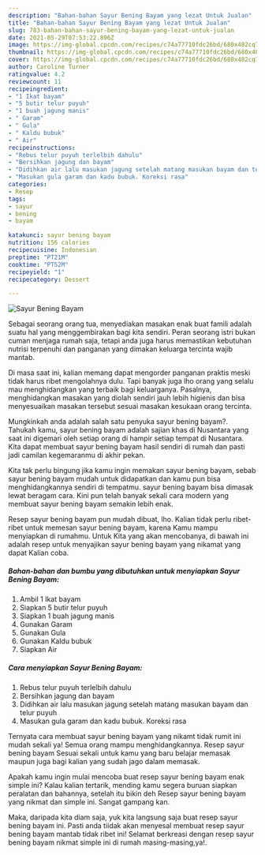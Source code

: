 ```yaml
---
description: "Bahan-bahan Sayur Bening Bayam yang lezat Untuk Jualan"
title: "Bahan-bahan Sayur Bening Bayam yang lezat Untuk Jualan"
slug: 783-bahan-bahan-sayur-bening-bayam-yang-lezat-untuk-jualan
date: 2021-05-29T07:53:22.896Z
image: https://img-global.cpcdn.com/recipes/c74a77710fdc26bd/680x482cq70/sayur-bening-bayam-foto-resep-utama.jpg
thumbnail: https://img-global.cpcdn.com/recipes/c74a77710fdc26bd/680x482cq70/sayur-bening-bayam-foto-resep-utama.jpg
cover: https://img-global.cpcdn.com/recipes/c74a77710fdc26bd/680x482cq70/sayur-bening-bayam-foto-resep-utama.jpg
author: Caroline Turner
ratingvalue: 4.2
reviewcount: 11
recipeingredient:
- "1 Ikat bayam"
- "5 butir telur puyuh"
- "1 buah jagung manis"
- " Garam"
- " Gula"
- " Kaldu bubuk"
- " Air"
recipeinstructions:
- "Rebus telur puyuh terlelbih dahulu"
- "Bersihkan jagung dan bayam"
- "Didihkan air lalu masukan jagung setelah matang masukan bayam dan telur puyuh"
- "Masukan gula garam dan kadu bubuk. Koreksi rasa"
categories:
- Resep
tags:
- sayur
- bening
- bayam

katakunci: sayur bening bayam 
nutrition: 156 calories
recipecuisine: Indonesian
preptime: "PT21M"
cooktime: "PT52M"
recipeyield: "1"
recipecategory: Dessert

---
```



![Sayur Bening Bayam](https://img-global.cpcdn.com/recipes/c74a77710fdc26bd/680x482cq70/sayur-bening-bayam-foto-resep-utama.jpg)

Sebagai seorang orang tua, menyediakan masakan enak buat famili adalah suatu hal yang menggembirakan bagi kita sendiri. Peran seorang istri bukan cuman menjaga rumah saja, tetapi anda juga harus memastikan kebutuhan nutrisi terpenuhi dan panganan yang dimakan keluarga tercinta wajib mantab.

Di masa  saat ini, kalian memang dapat mengorder panganan praktis meski tidak harus ribet mengolahnya dulu. Tapi banyak juga lho orang yang selalu mau menghidangkan yang terbaik bagi keluarganya. Pasalnya, menghidangkan masakan yang diolah sendiri jauh lebih higienis dan bisa menyesuaikan masakan tersebut sesuai masakan kesukaan orang tercinta. 



Mungkinkah anda adalah salah satu penyuka sayur bening bayam?. Tahukah kamu, sayur bening bayam adalah sajian khas di Nusantara yang saat ini digemari oleh setiap orang di hampir setiap tempat di Nusantara. Kita dapat membuat sayur bening bayam hasil sendiri di rumah dan pasti jadi camilan kegemaranmu di akhir pekan.

Kita tak perlu bingung jika kamu ingin memakan sayur bening bayam, sebab sayur bening bayam mudah untuk didapatkan dan kamu pun bisa menghidangkannya sendiri di tempatmu. sayur bening bayam bisa dimasak lewat beragam cara. Kini pun telah banyak sekali cara modern yang membuat sayur bening bayam semakin lebih enak.

Resep sayur bening bayam pun mudah dibuat, lho. Kalian tidak perlu ribet-ribet untuk memesan sayur bening bayam, karena Kamu mampu menyiapkan di rumahmu. Untuk Kita yang akan mencobanya, di bawah ini adalah resep untuk menyajikan sayur bening bayam yang nikamat yang dapat Kalian coba.

<!--inarticleads1-->

##### Bahan-bahan dan bumbu yang dibutuhkan untuk menyiapkan Sayur Bening Bayam:

1. Ambil 1 Ikat bayam
1. Siapkan 5 butir telur puyuh
1. Siapkan 1 buah jagung manis
1. Gunakan  Garam
1. Gunakan  Gula
1. Gunakan  Kaldu bubuk
1. Siapkan  Air




<!--inarticleads2-->

##### Cara menyiapkan Sayur Bening Bayam:

1. Rebus telur puyuh terlelbih dahulu
1. Bersihkan jagung dan bayam
1. Didihkan air lalu masukan jagung setelah matang masukan bayam dan telur puyuh
1. Masukan gula garam dan kadu bubuk. Koreksi rasa




Ternyata cara membuat sayur bening bayam yang nikamt tidak rumit ini mudah sekali ya! Semua orang mampu menghidangkannya. Resep sayur bening bayam Sesuai sekali untuk kamu yang baru belajar memasak maupun juga bagi kalian yang sudah jago dalam memasak.

Apakah kamu ingin mulai mencoba buat resep sayur bening bayam enak simple ini? Kalau kalian tertarik, mending kamu segera buruan siapkan peralatan dan bahannya, setelah itu bikin deh Resep sayur bening bayam yang nikmat dan simple ini. Sangat gampang kan. 

Maka, daripada kita diam saja, yuk kita langsung saja buat resep sayur bening bayam ini. Pasti anda tiidak akan menyesal membuat resep sayur bening bayam mantab tidak ribet ini! Selamat berkreasi dengan resep sayur bening bayam nikmat simple ini di rumah masing-masing,ya!.

